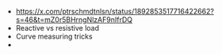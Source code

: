 - https://x.com/ptrschmdtnlsn/status/1892853517716422662?s=46&t=mZ0r5BHrngNlzAF9nIfrDQ
- Reactive vs resistive load
- Curve measuring tricks
-